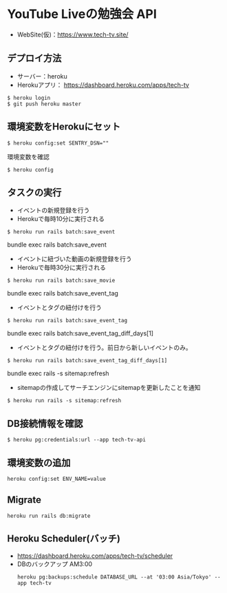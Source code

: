 # YouTube Liveの勉強会 API
- WebSite(仮)：https://www.tech-tv.site/

## デプロイ方法
- サーバー：heroku
- Herokuアプリ： https://dashboard.heroku.com/apps/tech-tv
```
$ heroku login
$ git push heroku master
```

## 環境変数をHerokuにセット
```
$ heroku config:set SENTRY_DSN=""
```

環境変数を確認
```
$ heroku config
```


## タスクの実行
- イベントの新規登録を行う
- Herokuで毎時10分に実行される
```
$ heroku run rails batch:save_event
```

bundle exec rails batch:save_event
- イベントに紐づいた動画の新規登録を行う
- Herokuで毎時30分に実行される
```
$ heroku run rails batch:save_movie
```

bundle exec rails batch:save_event_tag
- イベントとタグの紐付けを行う
```
$ heroku run rails batch:save_event_tag
```

bundle exec rails batch:save_event_tag_diff_days[1]
- イベントとタグの紐付けを行う。前日から新しいイベントのみ。
```
$ heroku run rails batch:save_event_tag_diff_days[1]
```

bundle exec rails -s sitemap:refresh
- sitemapの作成してサーチエンジンにsitemapを更新したことを通知
```
$ heroku run rails -s sitemap:refresh
```

## DB接続情報を確認
```
$ heroku pg:credentials:url --app tech-tv-api
```

## 環境変数の追加
```
heroku config:set ENV_NAME=value
```

## Migrate
```
heroku run rails db:migrate
```

## Heroku Scheduler(バッチ)
- https://dashboard.heroku.com/apps/tech-tv/scheduler
- DBのバックアップ AM3:00
  ```
  heroku pg:backups:schedule DATABASE_URL --at '03:00 Asia/Tokyo' --app tech-tv
  ```
